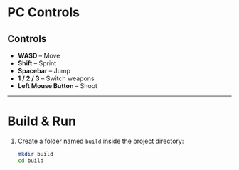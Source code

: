 # PC Controls

## Controls
- **WASD** – Move
- **Shift** – Sprint
- **Spacebar** – Jump
- **1 / 2 / 3** – Switch weapons
- **Left Mouse Button** – Shoot

---

# Build & Run

1. Create a folder named `build` inside the project directory:
   ```bash
   mkdir build
   cd build
